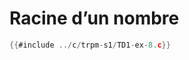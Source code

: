 # Racine d’un nombre

<div class="tabbed-blocks">

```c
{{#include ../c/trpm-s1/TD1-ex-8.c}}
```
</div>
